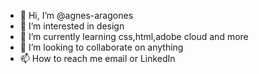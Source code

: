- 👋 Hi, I’m @agnes-aragones
- 👀 I’m interested in design 
- 🌱 I’m currently learning css,html,adobe cloud and more
- 💞️ I’m looking to collaborate on anything
- 📫 How to reach me email or LinkedIn

<!---
agnes-aragones/agnes-aragones is a ✨ special ✨ repository because its `README.md` (this file) appears on your GitHub profile.
You can click the Preview link to take a look at your changes.
--->
